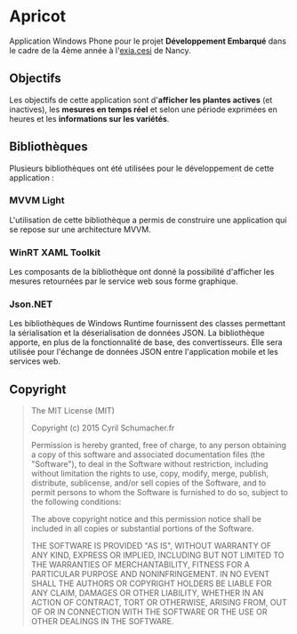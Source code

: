 # Apricot
Application Windows Phone pour le projet **Développement Embarqué** dans le cadre de la 4ème année à l'[exia.cesi](http://www.exia-nancy.com/) de Nancy.

## Objectifs
Les objectifs de cette application sont d'**afficher les plantes actives** (et inactives), les **mesures en temps réel** et selon 
une période exprimées en heures et les **informations sur les variétés**.

## Bibliothèques
Plusieurs bibliothèques ont été utilisées pour le développement de cette application :

### MVVM Light
L'utilisation de cette bibliothèque a permis de construire une application qui se repose sur une architecture MVVM.

### WinRT XAML Toolkit
Les composants de la bibliothèque ont donné la possibilité d'afficher les mesures retournées par le service web sous forme graphique.

### Json.NET
Les bibliothèques de Windows Runtime fournissent des classes permettant la sérialisation et la déserialisation de données JSON. La bibliothèque apporte, en plus de la fonctionnalité de base, des convertisseurs. Elle sera utilisée pour l'échange de données JSON entre l'application mobile et les services web.

## Copyright

> The MIT License (MIT)
> 
> Copyright (c) 2015 Cyril Schumacher.fr
> 
> Permission is hereby granted, free of charge, to any person obtaining a copy
> of this software and associated documentation files (the "Software"), to deal
> in the Software without restriction, including without limitation the rights
> to use, copy, modify, merge, publish, distribute, sublicense, and/or sell
> copies of the Software, and to permit persons to whom the Software is
> furnished to do so, subject to the following conditions:
> 
> The above copyright notice and this permission notice shall be included in all
> copies or substantial portions of the Software.
> 
> THE SOFTWARE IS PROVIDED "AS IS", WITHOUT WARRANTY OF ANY KIND, EXPRESS OR
> IMPLIED, INCLUDING BUT NOT LIMITED TO THE WARRANTIES OF MERCHANTABILITY,
> FITNESS FOR A PARTICULAR PURPOSE AND NONINFRINGEMENT. IN NO EVENT SHALL THE
> AUTHORS OR COPYRIGHT HOLDERS BE LIABLE FOR ANY CLAIM, DAMAGES OR OTHER
> LIABILITY, WHETHER IN AN ACTION OF CONTRACT, TORT OR OTHERWISE, ARISING FROM,
> OUT OF OR IN CONNECTION WITH THE SOFTWARE OR THE USE OR OTHER DEALINGS IN THE
> SOFTWARE.